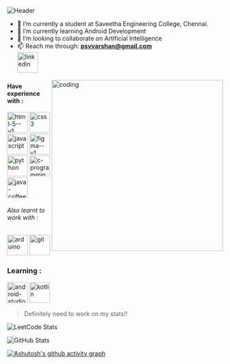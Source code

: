 ![Header](https://github.com/PSriVarshan/PSriVarshan/assets/114944059/a7b6d488-4db1-45ca-b244-e5b65ab7065f)




- 🔭 I’m currently a student at Saveetha Engineering College, Chennai. 
- 🌱 I’m currently learning Android Development
- 👯 I’m looking to collaborate on Artificial Intelligence 
- 📫 Reach me through: **psvvarshan@gmail.com** 
<br /> [<img width="48" height="48" src="https://img.icons8.com/fluency/48/linkedin.png" alt="linkedin"/>](https://www.linkedin.com/in/p-sri-varshan-912489247/) 

 <img align="right" alt="coding" width="400" src="https://camo.githubusercontent.com/c809a573eab9cf59441614b447a0df7af59d4743fe00cad4a78fcd7d9fcdb0a5/68747470733a2f2f6d65646961332e67697068792e636f6d2f6d656469612f7167515567674143335066763638377150432f67697068792e676966">
 
#### Have experience with :
<img width="48" height="48" src="https://img.icons8.com/color/48/html-5--v1.png" alt="html-5--v1"/>   <img width="48" height="48" src="https://img.icons8.com/color/48/css3.png" alt="css3"/>   <img width="48" height="48" src="https://img.icons8.com/color/48/javascript.png" alt="javascript"/>   <img width="48" height="48" src="https://img.icons8.com/color/48/figma--v1.png" alt="figma--v1"/>   <img width="48" height="48" src="https://img.icons8.com/fluency/48/python.png" alt="python"/>    <img width="48" height="48" src="https://img.icons8.com/color/48/c-programming.png" alt="c-programming"/>   <img width="48" height="48" src="https://img.icons8.com/color/48/java-coffee-cup-logo--v1.png" alt="java-coffee-cup-logo--v1"/>

###### Also learnt to work with :
<img width="48" height="48" src="https://img.icons8.com/color/48/arduino.png" alt="arduino"/>   <img width="48" height="48" src="https://img.icons8.com/color/48/git.png" alt="git"/>


### Learning :

<img width="48" height="48" src="https://img.icons8.com/color/48/android-studio--v2.png" alt="android-studio--v2"/>       <img width="48" height="48" src="https://img.icons8.com/color/48/kotlin.png" alt="kotlin"/>  

> Definitely need to work on my stats!!



![LeetCode Stats](https://leetcard.jacoblin.cool/PsvVarshan?theme=nord&font=Nokora&ext=activity) 

![GitHub Stats](https://github-readme-stats.vercel.app/api?username=PSriVarshan&theme=blueberry) 



[![Ashutosh's github activity graph](https://github-readme-activity-graph.vercel.app/graph?username=PSriVarshan&bg_color=151414&color=05991e&line=02c50f&point=e0cdcd&area=true&hide_border=true)](https://github.com/ashutosh00710/github-readme-activity-graph)




